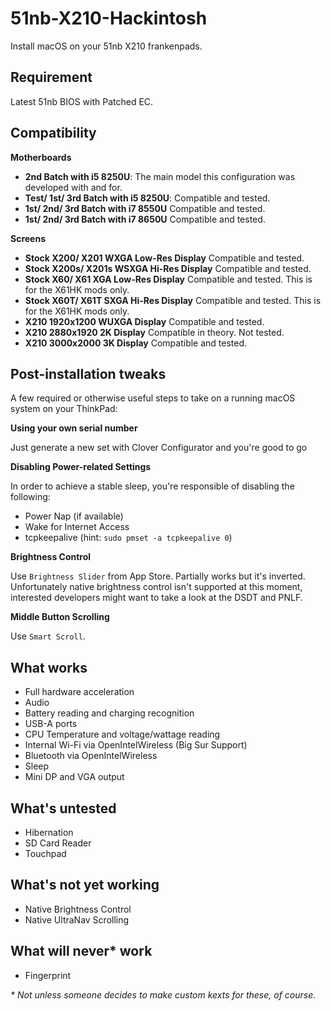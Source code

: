 # 51nb-X210-Hackintosh
Install macOS on your 51nb X210 frankenpads.

## Requirement
Latest 51nb BIOS with Patched EC.

## Compatibility

**Motherboards**
- **2nd Batch with i5 8250U**: The main model this configuration was developed with and for.
- **Test/ 1st/ 3rd Batch with i5 8250U**: Compatible and tested.
- **1st/ 2nd/ 3rd Batch with i7 8550U** Compatible and tested.
- **1st/ 2nd/ 3rd Batch with i7 8650U** Compatible and tested.

**Screens**
- **Stock X200/ X201 WXGA Low-Res Display** Compatible and tested.
- **Stock X200s/ X201s WSXGA Hi-Res Display** Compatible and tested.
- **Stock X60/ X61 XGA Low-Res Display** Compatible and tested. This is for the X61HK mods only.
- **Stock X60T/ X61T SXGA Hi-Res Display** Compatible and tested. This is for the X61HK mods only.
- **X210 1920x1200 WUXGA Display** Compatible and tested.
- **X210 2880x1920 2K Display** Compatible in theory. Not tested.
- **X210 3000x2000 3K Display** Compatible and tested.
 
## Post-installation tweaks
A few required or otherwise useful steps to take on a running macOS system on your ThinkPad:

**Using your own serial number**

Just generate a new set with Clover Configurator and you're good to go

**Disabling Power-related Settings**

In order to achieve a stable sleep, you're responsible of disabling the following:
- Power Nap (if available)
- Wake for Internet Access
- tcpkeepalive (hint: `sudo pmset -a tcpkeepalive 0`)

**Brightness Control**

Use `Brightness Slider` from App Store. Partially works but it's inverted. Unfortunately native brightness control isn't supported at this moment, interested developers might want to take a look at the DSDT and PNLF.

**Middle Button Scrolling**

Use `Smart Scroll`.

## What works

- Full hardware acceleration
- Audio
- Battery reading and charging recognition
- USB-A ports
- CPU Temperature and voltage/wattage reading
- Internal Wi-Fi via OpenIntelWireless (Big Sur Support)
- Bluetooth via OpenIntelWireless
- Sleep
- Mini DP and VGA output

## What's untested

- Hibernation
- SD Card Reader
- Touchpad

## What's not yet working

- Native Brightness Control
- Native UltraNav Scrolling

## What will never* work

- Fingerprint

_* Not unless someone decides to make custom kexts for these, of course._
